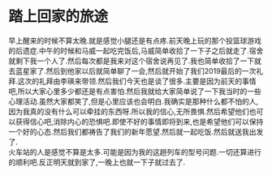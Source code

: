 # 踏上回家的旅途

早上醒来的时候不算太晚.就是感觉小腿还是有点疼.前天晚上玩的那个投篮球游戏的后遗症.中午的时候和马威一起吃完饭后,马威简单收拾了一下子之后就走了.宿舍就剩下我一个人了.然后每次都是我来对这个宿舍说再见了.我也简单收拾了一下就去蓝星家了.然后到他家以后就简单聊了一会,然后就开始了我们2019最后的一次礼拜.这次的礼拜由李瑛来带领.然后我们今天也是谈了很多.主要是因为前天的事情吧,所以大家心里多少都还是有点害怕.然后我就给大家简单说了一下我当时的一些心理活动.虽然大家都笑了,但是心里应该也会明白.我确实是那种什么都不怕的人,因为我真的没有什么可以牵挂的东西呀.所以我的信心,无所畏惧.然后希望他们也可以获得信心吧,消除内心的恐惧吧.即使不好的事情即将到来,也是希望他们可以保持一个好的心态.然后我们都祷告了我们的新年愿望.然后就一起吃饭.然后就送我出发了.  
火车站的人是感觉不算是太多.可能是因为我的这趟列车的型号问题.一切还算进行的顺利吧.反正明天就到家了,一晚上也就一下子就过去了.

